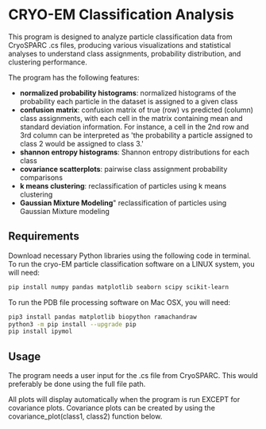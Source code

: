 
# CRYO-EM Classification Analysis


This program is designed to analyze particle classification data from CryoSPARC .cs files, producing various visualizations and statistical analyses to understand class assignments, probability distribution, and clustering performance.

The program has the following features:

* **normalized probability histograms**: normalized histograms of the probability each particle in the dataset is assigned to a given class
* **confusion matrix**: confusion matrix of true (row) vs predicted (column) class assignments, with each cell in the matrix containing mean and standard deviation information. For instance, a cell in the 2nd row and 3rd column can be interpreted as 'the probability a particle assigned to class 2 would be assigned to class 3.' 
* **shannon entropy histograms**: Shannon entropy distributions for each class
* **covariance scatterplots**: pairwise class assignment probability comparisons
* **k means clustering**: reclassification of particles using k means clustering
* **Gaussian Mixture Modeling**" reclassification of particles using Gaussian Mixture modeling


## Requirements

Download necessary Python libraries using the following code in terminal.  To run the cryo-EM particle classification software on a LINUX system, you will need:
```bash
pip install numpy pandas matplotlib seaborn scipy scikit-learn
```

To run the PDB file processing software on Mac OSX, you will need:
```zsh
pip3 install pandas matplotlib biopython ramachandraw
python3 -m pip install --upgrade pip
pip install ipymol
```


## Usage

The program needs a user input for the .cs file from CryoSPARC. This would preferably
be done using the full file path.

All plots will display automatically when the program is run EXCEPT for covariance plots. 
Covariance plots can be created by using the covariance_plot(class1, class2) function below.
